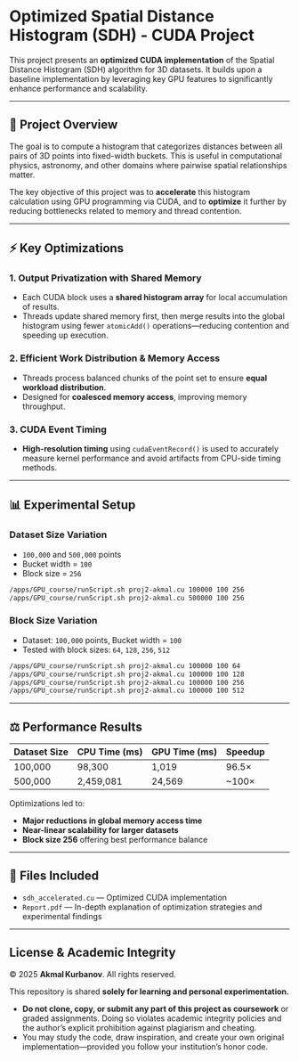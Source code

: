 # Optimized Spatial Distance Histogram (SDH) - CUDA Project

This project presents an **optimized CUDA implementation** of the Spatial Distance Histogram (SDH) algorithm for 3D datasets. It builds upon a baseline implementation by leveraging key GPU features to significantly enhance performance and scalability.

---

## 🚀 Project Overview

The goal is to compute a histogram that categorizes distances between all pairs of 3D points into fixed-width buckets. This is useful in computational physics, astronomy, and other domains where pairwise spatial relationships matter.

The key objective of this project was to **accelerate** this histogram calculation using GPU programming via CUDA, and to **optimize** it further by reducing bottlenecks related to memory and thread contention.

---

## ⚡ Key Optimizations

### 1. Output Privatization with Shared Memory
- Each CUDA block uses a **shared histogram array** for local accumulation of results.
- Threads update shared memory first, then merge results into the global histogram using fewer `atomicAdd()` operations—reducing contention and speeding up execution.

### 2. Efficient Work Distribution & Memory Access
- Threads process balanced chunks of the point set to ensure **equal workload distribution**.
- Designed for **coalesced memory access**, improving memory throughput.

### 3. CUDA Event Timing
- **High-resolution timing** using `cudaEventRecord()` is used to accurately measure kernel performance and avoid artifacts from CPU-side timing methods.

---

## 📊 Experimental Setup

### Dataset Size Variation
- `100,000` and `500,000` points
- Bucket width = `100`
- Block size = `256`
```bash
/apps/GPU_course/runScript.sh proj2-akmal.cu 100000 100 256
/apps/GPU_course/runScript.sh proj2-akmal.cu 500000 100 256
```

### Block Size Variation
- Dataset: `100,000` points, Bucket width = `100`
- Tested with block sizes: `64`, `128`, `256`, `512`
```bash
/apps/GPU_course/runScript.sh proj2-akmal.cu 100000 100 64
/apps/GPU_course/runScript.sh proj2-akmal.cu 100000 100 128
/apps/GPU_course/runScript.sh proj2-akmal.cu 100000 100 256
/apps/GPU_course/runScript.sh proj2-akmal.cu 100000 100 512
```

---

## ⚖️ Performance Results

| Dataset Size | CPU Time (ms) | GPU Time (ms) | Speedup |
|--------------|----------------|----------------|----------|
| 100,000      | 98,300         | 1,019          | 96.5×    |
| 500,000      | 2,459,081      | 24,569         | ~100×    |

Optimizations led to:
- **Major reductions in global memory access time**
- **Near-linear scalability for larger datasets**
- **Block size 256** offering best performance balance

---

## 📁 Files Included

- `sdh_accelerated.cu` — Optimized CUDA implementation
- `Report.pdf` — In-depth explanation of optimization strategies and experimental findings

---

## License & Academic Integrity

© 2025 **Akmal Kurbanov**. All rights reserved.

This repository is shared **solely for learning and personal experimentation.**

* **Do not clone, copy, or submit any part of this project as coursework** or graded assignments. Doing so violates academic integrity policies and the author’s explicit prohibition against plagiarism and cheating.
* You may study the code, draw inspiration, and create your own original implementation—provided you follow your institution’s honor code.